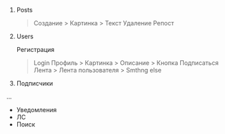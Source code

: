 1. Posts
    > Создание
        > Картинка
        > Текст
    > Удаление
    > Репост

2. Users
    > 
    Регистрация
    > Login
    > Профиль
        > Картинка
        > Описание
        > Кнопка Подписаться
    > Лента
        > Лента пользователя
        > Smthng else

3. Подписчики

...

- Уведомления
- ЛС
- Поиск